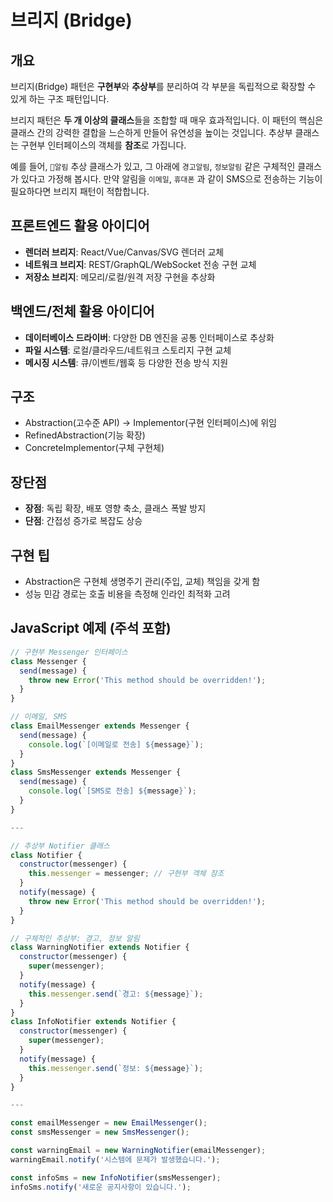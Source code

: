 # 브리지 (Bridge)

## 개요

브리지(Bridge) 패턴은 **구현부**와 **추상부**를 분리하여 각 부분을 독립적으로 확장할 수 있게 하는 구조 패턴입니다.

브리지 패턴은 **두 개 이상의 클래스**들을 조합할 때 매우 효과적입니다. 이 패턴의 핵심은 클래스 간의 강력한 결합을 느슨하게 만들어 유연성을 높이는 것입니다. 추상부 클래스는 구현부 인터페이스의 객체를 **참조**로 가집니다.

예를 들어, `알림` 추상 클래스가 있고, 그 아래에 `경고알림`, `정보알림` 같은 구체적인 클래스가 있다고 가정해 봅시다. 만약 알림을 `이메일`, `휴대폰` 과 같이 SMS으로 전송하는 기능이 필요하다면 브리지 패턴이 적합합니다.

## 프론트엔드 활용 아이디어

- **렌더러 브리지**: React/Vue/Canvas/SVG 렌더러 교체
- **네트워크 브리지**: REST/GraphQL/WebSocket 전송 구현 교체
- **저장소 브리지**: 메모리/로컬/원격 저장 구현을 추상화

## 백엔드/전체 활용 아이디어

- **데이터베이스 드라이버**: 다양한 DB 엔진을 공통 인터페이스로 추상화
- **파일 시스템**: 로컬/클라우드/네트워크 스토리지 구현 교체
- **메시징 시스템**: 큐/이벤트/웹훅 등 다양한 전송 방식 지원

## 구조

- Abstraction(고수준 API) → Implementor(구현 인터페이스)에 위임
- RefinedAbstraction(기능 확장)
- ConcreteImplementor(구체 구현체)

## 장단점

- **장점**: 독립 확장, 배포 영향 축소, 클래스 폭발 방지
- **단점**: 간접성 증가로 복잡도 상승

## 구현 팁

- Abstraction은 구현체 생명주기 관리(주입, 교체) 책임을 갖게 함
- 성능 민감 경로는 호출 비용을 측정해 인라인 최적화 고려

## JavaScript 예제 (주석 포함)

```javascript
// 구현부 Messenger 인터페이스
class Messenger {
  send(message) {
    throw new Error('This method should be overridden!');
  }
}

// 이메일, SMS
class EmailMessenger extends Messenger {
  send(message) {
    console.log(`[이메일로 전송] ${message}`);
  }
}
class SmsMessenger extends Messenger {
  send(message) {
    console.log(`[SMS로 전송] ${message}`);
  }
}

---

// 추상부 Notifier 클래스
class Notifier {
  constructor(messenger) {
    this.messenger = messenger; // 구현부 객체 참조
  }
  notify(message) {
    throw new Error('This method should be overridden!');
  }
}

// 구체적인 추상부: 경고, 정보 알림
class WarningNotifier extends Notifier {
  constructor(messenger) {
    super(messenger);
  }
  notify(message) {
    this.messenger.send(`경고: ${message}`);
  }
}
class InfoNotifier extends Notifier {
  constructor(messenger) {
    super(messenger);
  }
  notify(message) {
    this.messenger.send(`정보: ${message}`);
  }
}

---

const emailMessenger = new EmailMessenger();
const smsMessenger = new SmsMessenger();

const warningEmail = new WarningNotifier(emailMessenger);
warningEmail.notify('시스템에 문제가 발생했습니다.');

const infoSms = new InfoNotifier(smsMessenger);
infoSms.notify('새로운 공지사항이 있습니다.');
```
